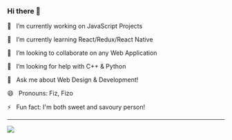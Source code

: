 ### Hi there 👋

<!--
**hfzgfr/hfzgfr** is a ✨ _special_ ✨ repository because its `README.md` (this file) appears on your GitHub profile.

Here are some ideas to get you started:

- 🔭  I’m currently working on ...
- 🌱  I’m currently learning ...
- 👯  I’m looking to collaborate on ...
- 🤔  I’m looking for help with ...
- 💬  Ask me about ...
- 📫  How to reach me: ...
- 😄  Pronouns: ...
- ⚡ Fun fact: ...
-->

<p>🔭 &nbsp; I’m currently working on JavaScript Projects</p>

<p>🌱 &nbsp; I’m currently learning React/Redux/React Native</p>

<p>👯 &nbsp; I’m looking to collaborate on any Web Application</p>

<p>🤔 &nbsp; I’m looking for help with C++ & Python</p>

<p>💬 &nbsp; Ask me about Web Design & Development!</p>

<p>😄 &nbsp; Pronouns: Fiz, Fizo</p>

<p>⚡ &nbsp; Fun fact: I'm both sweet and savoury person!</p>
<hr>

![](https://komarev.com/ghpvc/?username=hfzgfr&color=brightgreen)
